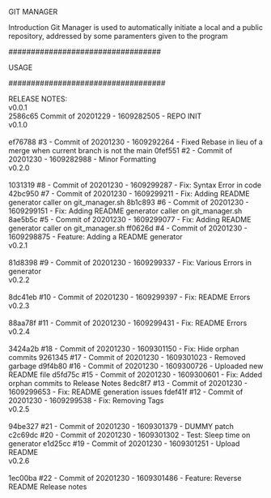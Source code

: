 GIT MANAGER

Introduction
Git Manager is used to automatically initiate a local and a public repository, addressed by some paramenters given to the program

##################################

USAGE


###################################

RELEASE NOTES:
<br>v0.0.1 <br>2586c65 Commit of 20201229 - 1609282505 -  REPO INIT <br>v0.1.0 <br><br>ef76788 #3 - Commit of 20201230 - 1609292264 - Fixed Rebase in lieu of a merge when current branch is not the main 0fef551 #2 - Commit of 20201230 - 1609282988 - Minor Formatting <br>v0.2.0 <br><br>1031319 #8 - Commit of 20201230 - 1609299287 - Fix: Syntax Error in code 42bc950 #7 - Commit of 20201230 - 1609299211 - Fix: Adding README generator caller on git_manager.sh 8b1c893 #6 - Commit of 20201230 - 1609299151 - Fix: Adding README generator caller on git_manager.sh 8ae5b5c #5 - Commit of 20201230 - 1609299077 - Fix: Adding README generator caller on git_manager.sh ff0626d #4 - Commit of 20201230 - 1609298875 - Feature: Adding a README generator <br>v0.2.1 <br><br>81d8398 #9 - Commit of 20201230 - 1609299337 - Fix: Various Errors in generator <br>v0.2.2 <br><br>8dc41eb #10 - Commit of 20201230 - 1609299397 - Fix: README Errors <br>v0.2.3 <br><br>88aa78f #11 - Commit of 20201230 - 1609299431 - Fix: README Errors <br>v0.2.4 <br><br>3424a2b #18 - Commit of 20201230 - 1609301150 - Fix: Hide orphan commits 9261345 #17 - Commit of 20201230 - 1609301023 - Removed garbage d9f4b80 #16 - Commit of 20201230 - 1609300726 - Uploaded new README file d5fd75c #15 - Commit of 20201230 - 1609300601 - Fix: Added orphan commits to Release Notes 8edc8f7 #13 - Commit of 20201230 - 1609299653 - Fix: README generation issues fdef41f #12 - Commit of 20201230 - 1609299538 - Fix: Removing Tags <br>v0.2.5 <br><br>94be327 #21 - Commit of 20201230 - 1609301379 - DUMMY patch c2c69dc #20 - Commit of 20201230 - 1609301302 - Test: Sleep time on generator e1d25cc #19 - Commit of 20201230 - 1609301251 - Upload README <br>v0.2.6 <br><br>1ec00ba #22 - Commit of 20201230 - 1609301486 - Feature: Reverse README Release notes
